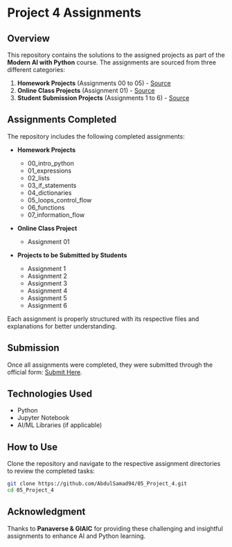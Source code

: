 # Project 4 Assignments

## Overview
This repository contains the solutions to the assigned projects as part of the **Modern AI with Python** course. The assignments are sourced from three different categories:

1. **Homework Projects** (Assignments 00 to 05) - [Source](https://github.com/panaversity/learn-modern-ai-python/tree/main/PROJECTS/homework_projects)
2. **Online Class Projects** (Assignment 01) - [Source](https://github.com/panaversity/learn-modern-ai-python/tree/main/PROJECTS/online_class_projects)
3. **Student Submission Projects** (Assignments 1 to 6) - [Source](https://github.com/panaversity/learn-modern-ai-python/blob/main/PROJECTS/projects_to_be_submitted_by_students/readme.md)

## Assignments Completed
The repository includes the following completed assignments:

- **Homework Projects**
  - 00_intro_python
  - 01_expressions
  - 02_lists
  - 03_if_statements
  - 04_dictionaries
  - 05_loops_control_flow
  - 06_functions
  - 07_information_flow

- **Online Class Project**
  - Assignment 01

- **Projects to be Submitted by Students**
  - Assignment 1
  - Assignment 2
  - Assignment 3
  - Assignment 4
  - Assignment 5
  - Assignment 6

Each assignment is properly structured with its respective files and explanations for better understanding.

## Submission
Once all assignments were completed, they were submitted through the official form: [Submit Here](https://forms.gle/tS7C3sr55tUZ36GY8).

## Technologies Used
- Python
- Jupyter Notebook
- AI/ML Libraries (if applicable)

## How to Use
Clone the repository and navigate to the respective assignment directories to review the completed tasks:
```bash
git clone https://github.com/AbdulSamad94/05_Project_4.git
cd 05_Project_4
```

## Acknowledgment
Thanks to **Panaverse & GIAIC** for providing these challenging and insightful assignments to enhance AI and Python learning.
